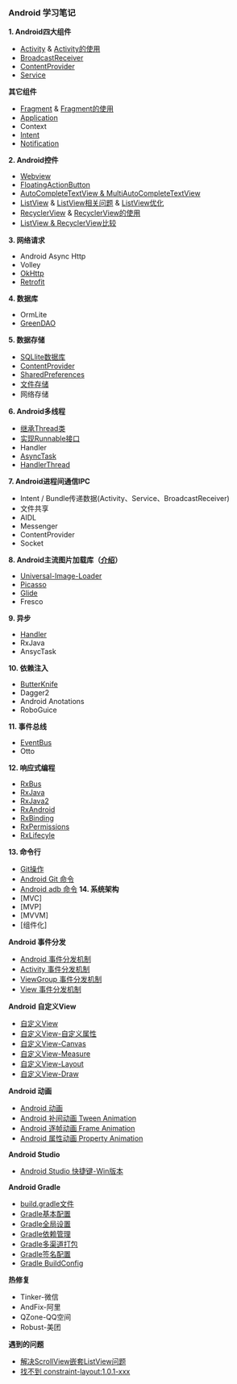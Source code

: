 ### Android 学习笔记

**1. Android四大组件**
- [Activity](https://github.com/zhaoqingyue/ZQYAndroidNotes/blob/master/%E5%9B%9B%E5%A4%A7%E7%BB%84%E4%BB%B6/Activity.md) & [Activity的使用](https://github.com/zhaoqingyue/ZQYAndroidNotes/blob/master/%E5%9B%9B%E5%A4%A7%E7%BB%84%E4%BB%B6/Activity%E7%9A%84%E4%BD%BF%E7%94%A8.md)
- [BroadcastReceiver](https://github.com/zhaoqingyue/ZQYAndroidNotes/blob/master/%E5%9B%9B%E5%A4%A7%E7%BB%84%E4%BB%B6/BroadcastReceiver.md)
- [ContentProvider](https://github.com/zhaoqingyue/ZQYAndroidNotes/blob/master/%E5%9B%9B%E5%A4%A7%E7%BB%84%E4%BB%B6/ContentProvider.md)
- [Service](https://github.com/zhaoqingyue/ZQYAndroidNotes/blob/master/%E5%9B%9B%E5%A4%A7%E7%BB%84%E4%BB%B6/Service.md)

**其它组件**
- [Fragment](https://github.com/zhaoqingyue/ZQYAndroidNotes/blob/master/%E5%9B%9B%E5%A4%A7%E7%BB%84%E4%BB%B6/Fragment.md) & [Fragment的使用](https://github.com/zhaoqingyue/ZQYAndroidNotes/blob/master/%E5%9B%9B%E5%A4%A7%E7%BB%84%E4%BB%B6/Fragment%E7%9A%84%E4%BD%BF%E7%94%A8.md)
- [Application](https://github.com/zhaoqingyue/ZQYAndroidNotes/blob/master/%E5%9B%9B%E5%A4%A7%E7%BB%84%E4%BB%B6/Application.md)
- Context
- [Intent](https://github.com/zhaoqingyue/ZQYAndroidNotes/blob/master/%E5%9B%9B%E5%A4%A7%E7%BB%84%E4%BB%B6/Intent.md)
- [Notification](https://github.com/zhaoqingyue/ZQYAndroidNotes/blob/master/%E5%9B%9B%E5%A4%A7%E7%BB%84%E4%BB%B6/Notification.md)

**2. Android控件**
- [Webview](https://github.com/zhaoqingyue/ZQYAndroidNotes/blob/master/Android%20%E6%8E%A7%E4%BB%B6/Android_Webview.md)
- [FloatingActionButton](https://github.com/zhaoqingyue/ZQYAndroidNotes/blob/master/Android%20%E6%8E%A7%E4%BB%B6/FloatingActionButton.md)
- [AutoCompleteTextView & MultiAutoCompleteTextView](https://github.com/zhaoqingyue/ZQYAndroidNotes/blob/master/Android%20%E6%8E%A7%E4%BB%B6/AutoCompleteTextView%20%26%20MultiAutoCompleteTextView.md)
- [ListView](https://github.com/zhaoqingyue/ZQYAndroidNotes/blob/master/Android%20%E6%8E%A7%E4%BB%B6/ListView.md) & [ListView相关问题](https://github.com/zhaoqingyue/ZQYAndroidNotes/blob/master/Android%20%E6%8E%A7%E4%BB%B6/ListView%E7%9B%B8%E5%85%B3%E9%97%AE%E9%A2%98.md) & [ListView优化](https://github.com/zhaoqingyue/ZQYAndroidNotes/blob/master/Android%20%E6%8E%A7%E4%BB%B6/ListView%E4%BC%98%E5%8C%96.md)
- [RecyclerView](https://github.com/zhaoqingyue/ZQYAndroidNotes/blob/master/Android%20%E6%8E%A7%E4%BB%B6/RecyclerView.md) & [RecyclerView的使用](https://github.com/zhaoqingyue/ZQYAndroidNotes/blob/master/Android%20%E6%8E%A7%E4%BB%B6/RecyclerView%E7%9A%84%E4%BD%BF%E7%94%A8.md)
- [ListView & RecyclerView比较](https://github.com/zhaoqingyue/ZQYAndroidNotes/blob/master/Android%20%E6%8E%A7%E4%BB%B6/ListView%20%26%20RecyclerView.md)

**3. 网络请求**
- Android Async Http
- Volley
- [OkHttp](https://github.com/zhaoqingyue/ZQYAndroidNotes/blob/master/%E7%BD%91%E7%BB%9C%E6%A1%86%E6%9E%B6/OkHttp%E5%AD%A6%E4%B9%A0%E7%AC%94%E8%AE%B0.md)
- [Retrofit](https://github.com/zhaoqingyue/ZQYAndroidNotes/blob/master/%E7%BD%91%E7%BB%9C%E6%A1%86%E6%9E%B6/Retrofit%E7%BD%91%E7%BB%9C%E8%AF%B7%E6%B1%82.md)

**4. 数据库**
- OrmLite
- [GreenDAO](https://github.com/zhaoqingyue/ZQYAndroidNotes/blob/master/%E6%95%B0%E6%8D%AE%E5%BA%93/GreenDao.md)

**5. 数据存储**
- [SQLlite数据库](https://github.com/zhaoqingyue/ZQYAndroidNotes/blob/master/%E6%95%B0%E6%8D%AE%E5%AD%98%E5%82%A8/Android_SQLlite%E6%95%B0%E6%8D%AE%E5%BA%93.md)
- [ContentProvider](https://github.com/zhaoqingyue/ZQYAndroidNotes/blob/master/%E5%9B%9B%E5%A4%A7%E7%BB%84%E4%BB%B6/ContentProvider.md)
- [SharedPreferences](https://github.com/zhaoqingyue/ZQYAndroidNotes/blob/master/%E6%95%B0%E6%8D%AE%E5%AD%98%E5%82%A8/Android%20SharedPreferences.md)
- [文件存储](https://github.com/zhaoqingyue/ZQYAndroidNotes/blob/master/%E6%95%B0%E6%8D%AE%E5%AD%98%E5%82%A8/Android%E6%96%87%E4%BB%B6%E5%AD%98%E5%82%A8.md)
- 网络存储

**6. Android多线程**

- [继承Thread类](https://github.com/zhaoqingyue/ZQYAndroidNotes/blob/master/%E5%A4%9A%E7%BA%BF%E7%A8%8B/Android%20%E5%A4%9A%E7%BA%BF%E7%A8%8B-%E7%BB%A7%E6%89%BFThread%E7%B1%BB.md)
- [实现Runnable接口](https://github.com/zhaoqingyue/ZQYAndroidNotes/blob/master/%E5%A4%9A%E7%BA%BF%E7%A8%8B/Android%20%E5%A4%9A%E7%BA%BF%E7%A8%8B-%E5%AE%9E%E7%8E%B0Runnable%E6%8E%A5%E5%8F%A3.md)
- Handler
- [AsyncTask](https://github.com/zhaoqingyue/ZQYAndroidNotes/blob/master/%E5%A4%9A%E7%BA%BF%E7%A8%8B/Android%20%E5%A4%9A%E7%BA%BF%E7%A8%8B-AsyncTask.md)
- [HandlerThread](https://github.com/zhaoqingyue/ZQYAndroidNotes/blob/master/%E5%A4%9A%E7%BA%BF%E7%A8%8B/Android%20%E5%A4%9A%E7%BA%BF%E7%A8%8B-HandlerThread.md)

**7. Android进程间通信IPC**
- Intent / Bundle传递数据(Activity、Service、BroadcastReceiver)
- 文件共享
- AIDL
- Messenger
- ContentProvider
- Socket

**8. Android主流图片加载库（[介绍](https://github.com/zhaoqingyue/ZQYAndroidNotes/blob/master/%E5%9B%BE%E7%89%87%E5%8A%A0%E8%BD%BD%E5%BA%93/Android%E5%9B%BE%E7%89%87%E5%8A%A0%E8%BD%BD%E5%BA%93.md)）**
- [Universal-Image-Loader](https://github.com/zhaoqingyue/ZQYAndroidNotes/blob/master/%E5%9B%BE%E7%89%87%E5%8A%A0%E8%BD%BD%E5%BA%93/Android_UIL%E5%9B%BE%E7%89%87%E5%8A%A0%E8%BD%BD.md)
- [Picasso](https://github.com/zhaoqingyue/ZQYAndroidNotes/blob/master/%E5%9B%BE%E7%89%87%E5%8A%A0%E8%BD%BD%E5%BA%93/Android_Picasso%E5%9B%BE%E7%89%87%E5%8A%A0%E8%BD%BD.md)
- [Glide](https://github.com/zhaoqingyue/ZQYAndroidNotes/blob/master/%E5%9B%BE%E7%89%87%E5%8A%A0%E8%BD%BD%E5%BA%93/Android_Glide%E5%9B%BE%E7%89%87%E5%8A%A0%E8%BD%BD.md)
- Fresco

**9. 异步**
- [Handler](https://github.com/zhaoqingyue/ZQYAndroidNotes/blob/master/Handler/Android%20Handler%E8%A7%A3%E6%9E%90.md)
- RxJava
- AnsycTask

**10. 依赖注入**
- [ButterKnife](https://github.com/zhaoqingyue/ZQYAndroidNotes/blob/master/%E4%BE%9D%E8%B5%96%E6%B3%A8%E5%85%A5/ButterKnife.md)
- Dagger2
- Android Anotations
- RoboGuice

**11. 事件总线**
- [EventBus](https://github.com/zhaoqingyue/ZQYAndroidNotes/blob/master/%E4%BA%8B%E4%BB%B6%E6%80%BB%E7%BA%BF/EventBus.md)
- Otto

**12. 响应式编程**
- [RxBus](https://github.com/zhaoqingyue/ZQYAndroidNotes/blob/master/RxJava%E7%B3%BB%E5%88%97/RxBus.md)
- [RxJava](https://github.com/zhaoqingyue/ZQYAndroidNotes/blob/master/RxJava%E7%B3%BB%E5%88%97/RxJava.md)
- [RxJava2](https://github.com/zhaoqingyue/ZQYAndroidNotes/blob/master/RxJava%E7%B3%BB%E5%88%97/RxJava2.md)
- [RxAndroid](https://github.com/zhaoqingyue/ZQYAndroidNotes/blob/master/RxJava%E7%B3%BB%E5%88%97/RxAndroid.md)
- [RxBinding](https://github.com/zhaoqingyue/ZQYAndroidNotes/blob/master/RxJava%E7%B3%BB%E5%88%97/RxBinding.md)
- [RxPermissions](https://github.com/zhaoqingyue/ZQYAndroidNotes/blob/master/RxJava%E7%B3%BB%E5%88%97/RxPermissions.md)
- [RxLifecyle](https://github.com/zhaoqingyue/ZQYAndroidNotes/blob/master/RxJava%E7%B3%BB%E5%88%97/RxLifecyle.md)

**13. 命令行**
- [Git操作](https://github.com/zhaoqingyue/ZQYAndroidNotes/blob/master/%E5%91%BD%E4%BB%A4%E8%A1%8C/Git%E6%93%8D%E4%BD%9C.md)
- [Android Git 命令](https://github.com/zhaoqingyue/ZQYAndroidNotes/blob/master/%E5%91%BD%E4%BB%A4%E8%A1%8C/Android%20Git%20%E5%91%BD%E4%BB%A4.md)
- [Android adb 命令](https://github.com/zhaoqingyue/ZQYAndroidNotes/blob/master/%E5%91%BD%E4%BB%A4%E8%A1%8C/Android%20adb%20%E5%91%BD%E4%BB%A4.md)
**14. 系统架构**
- [MVC]
- [MVP]
- [MVVM]
- [组件化]

**Android 事件分发**
- [Android 事件分发机制](https://github.com/zhaoqingyue/ZQYAndroidNotes/blob/master/Android%20%E4%BA%8B%E4%BB%B6%E5%88%86%E5%8F%91/Android%20%E4%BA%8B%E4%BB%B6%E5%88%86%E5%8F%91%E6%9C%BA%E5%88%B6.md)
- [Activity 事件分发机制](https://github.com/zhaoqingyue/ZQYAndroidNotes/blob/master/Android%20%E4%BA%8B%E4%BB%B6%E5%88%86%E5%8F%91/Activity%20%E4%BA%8B%E4%BB%B6%E5%88%86%E5%8F%91%E6%9C%BA%E5%88%B6.md)
- [ViewGroup 事件分发机制](https://github.com/zhaoqingyue/ZQYAndroidNotes/blob/master/Android%20%E4%BA%8B%E4%BB%B6%E5%88%86%E5%8F%91/ViewGroup%20%E4%BA%8B%E4%BB%B6%E5%88%86%E5%8F%91%E6%9C%BA%E5%88%B6.md)
- [View 事件分发机制](https://github.com/zhaoqingyue/ZQYAndroidNotes/blob/master/Android%20%E4%BA%8B%E4%BB%B6%E5%88%86%E5%8F%91/View%20%E4%BA%8B%E4%BB%B6%E5%88%86%E5%8F%91%E6%9C%BA%E5%88%B6.md)

**Android 自定义View**
- [自定义View](https://github.com/zhaoqingyue/ZQYAndroidNotes/blob/master/Android%20%E8%87%AA%E5%AE%9A%E4%B9%89View/%E8%87%AA%E5%AE%9A%E4%B9%89View.md)
- [自定义View-自定义属性](https://github.com/zhaoqingyue/ZQYAndroidNotes/blob/master/Android%20%E8%87%AA%E5%AE%9A%E4%B9%89View/%E8%87%AA%E5%AE%9A%E4%B9%89View-%E8%87%AA%E5%AE%9A%E4%B9%89%E5%B1%9E%E6%80%A7.md)
- [自定义View-Canvas](https://github.com/zhaoqingyue/ZQYAndroidNotes/blob/master/Android%20%E8%87%AA%E5%AE%9A%E4%B9%89View/%E8%87%AA%E5%AE%9A%E4%B9%89View-Canvas.md)
- [自定义View-Measure](https://github.com/zhaoqingyue/ZQYAndroidNotes/blob/master/Android%20%E8%87%AA%E5%AE%9A%E4%B9%89View/%E8%87%AA%E5%AE%9A%E4%B9%89View-Measure.md)
- [自定义View-Layout](https://github.com/zhaoqingyue/ZQYAndroidNotes/blob/master/Android%20%E8%87%AA%E5%AE%9A%E4%B9%89View/%E8%87%AA%E5%AE%9A%E4%B9%89View-Layout.md)
- [自定义View-Draw](https://github.com/zhaoqingyue/ZQYAndroidNotes/blob/master/Android%20%E8%87%AA%E5%AE%9A%E4%B9%89View/%E8%87%AA%E5%AE%9A%E4%B9%89View-Draw.md)

**Android 动画**
- [Android 动画](https://github.com/zhaoqingyue/ZQYAndroidNotes/blob/master/Android%20%E5%8A%A8%E7%94%BB/Android%20%E5%8A%A8%E7%94%BB.md)
- [Android 补间动画 Tween Animation](https://github.com/zhaoqingyue/ZQYAndroidNotes/blob/master/Android%20%E5%8A%A8%E7%94%BB/Android%20%E8%A1%A5%E9%97%B4%E5%8A%A8%E7%94%BB%20Tween%20Animation.md)
- [Android 逐帧动画 Frame Animation](https://github.com/zhaoqingyue/ZQYAndroidNotes/blob/master/Android%20%E5%8A%A8%E7%94%BB/Android%20%E9%80%90%E5%B8%A7%E5%8A%A8%E7%94%BB%20Frame%20Animation.md)
- [Android 属性动画 Property Animation](https://github.com/zhaoqingyue/ZQYAndroidNotes/blob/master/Android%20%E5%8A%A8%E7%94%BB/Android%20%E5%B1%9E%E6%80%A7%E5%8A%A8%E7%94%BB%20Property%20Animation.md)

**Android Studio**
- [Android Studio 快捷键-Win版本](https://github.com/zhaoqingyue/ZQYAndroidNotes/blob/master/Android%20Studio/Android%20Studio%20%E5%BF%AB%E6%8D%B7%E9%94%AE-Win%E7%89%88%E6%9C%AC.md)

**Android Gradle**
- [build.gradle文件](https://github.com/zhaoqingyue/ZQYAndroidNotes/blob/master/Android%20Gradle/build.gradle%E6%96%87%E4%BB%B6.md)
- [Gradle基本配置](https://github.com/zhaoqingyue/ZQYAndroidNotes/blob/master/Android%20Gradle/Gradle%E5%9F%BA%E6%9C%AC%E9%85%8D%E7%BD%AE.md)
- [Gradle全局设置](https://github.com/zhaoqingyue/ZQYAndroidNotes/blob/master/Android%20Gradle/Gradle%E5%85%A8%E5%B1%80%E8%AE%BE%E7%BD%AE.md)
- [Gradle依赖管理](https://github.com/zhaoqingyue/ZQYAndroidNotes/blob/master/Android%20Gradle/Gradle%E4%BE%9D%E8%B5%96%E7%AE%A1%E7%90%86.md)
- [Gradle多渠道打包](https://github.com/zhaoqingyue/ZQYAndroidNotes/blob/master/Android%20Gradle/Gradle%E5%A4%9A%E6%B8%A0%E9%81%93%E6%89%93%E5%8C%85.md)
- [Gradle签名配置](https://github.com/zhaoqingyue/ZQYAndroidNotes/blob/master/Android%20Gradle/Gradle%E7%AD%BE%E5%90%8D%E9%85%8D%E7%BD%AE.md)
- [Gradle BuildConfig](https://github.com/zhaoqingyue/ZQYAndroidNotes/blob/master/Android%20Gradle/Gradle%20BuildConfig.md)

**热修复**
- Tinker-微信
- AndFix-阿里
- QZone-QQ空间
- Robust-美团

**遇到的问题**
- [解决ScrollView嵌套ListView问题](https://github.com/zhaoqingyue/ZQYAndroidNotes/blob/master/%E9%81%87%E5%88%B0%E7%9A%84%E9%97%AE%E9%A2%98/%E8%A7%A3%E5%86%B3ScrollView%E5%B5%8C%E5%A5%97ListView%E9%97%AE%E9%A2%98.md)
- [找不到 constraint-layout:1.0.1-xxx](https://github.com/zhaoqingyue/ZQYAndroidNotes/blob/master/%E9%81%87%E5%88%B0%E7%9A%84%E9%97%AE%E9%A2%98/%E6%89%BE%E4%B8%8D%E5%88%B0%20constraint%20layout.md)
